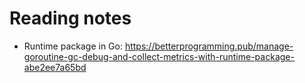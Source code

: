 # Reading notes
- Runtime package in Go: https://betterprogramming.pub/manage-goroutine-gc-debug-and-collect-metrics-with-runtime-package-abe2ee7a65bd
